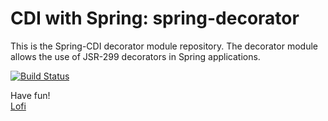 CDI with Spring: spring-decorator
=================================

This is the Spring-CDI decorator module repository. The decorator module allows the use of JSR-299 decorators in Spring applications.

[![Build Status](https://travis-ci.org/crowdcode-de/spring-decorator.svg?branch=master)](https://travis-ci.org/crowdcode-de/spring-decorator)

Have fun!         
[Lofi](http://lofidewanto.blogspot.com)
